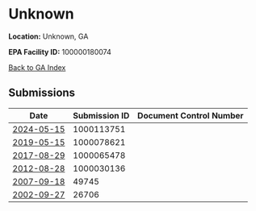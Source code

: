 # Unknown

**Location:** Unknown, GA

**EPA Facility ID:** 100000180074

[Back to GA Index](../../index.md)

## Submissions

| Date | Submission ID | Document Control Number |
|------|--------------|-------------------------|
| [2024-05-15](submissions/1000113751.md) | 1000113751 |  |
| [2019-05-15](submissions/1000078621.md) | 1000078621 |  |
| [2017-08-29](submissions/1000065478.md) | 1000065478 |  |
| [2012-08-28](submissions/1000030136.md) | 1000030136 |  |
| [2007-09-18](submissions/49745.md) | 49745 |  |
| [2002-09-27](submissions/26706.md) | 26706 |  |
